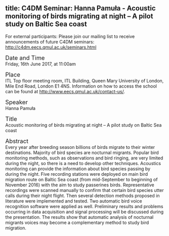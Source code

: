 title: C4DM Seminar: Hanna Pamuła - Acoustic monitoring of birds migrating at night – A pilot study on Baltic Sea coast
-----------------

<p>For external participants: Please join our mailing list to receive announcements of future C4DM seminars: <a href="http://c4dm.eecs.qmul.ac.uk/seminars.html">http://c4dm.eecs.qmul.ac.uk/seminars.html</a></p>


<span style="font-size: 130%;">Date and Time</span></br>
Friday, 16th June 2017, at 11:00am

<span style="font-size: 130%;">Place</span></br>
ITL Top floor meeting room, ITL Building, Queen Mary University of London, Mile End Road, London E1 4NS. Information on how to access the school can be found at <a href="http://www.eecs.qmul.ac.uk/contact-us/">http://www.eecs.qmul.ac.uk/contact-us/</a>.

<span style="font-size: 130%;">Speaker</span></br>
Hanna Pamuła

<span style="font-size: 130%;">Title</span></br>
Acoustic monitoring of birds migrating at night – A pilot study on Baltic Sea coast

<span style="font-size: 130%;">Abstract</span></br>
Every year after breeding season billions of birds migrate to their winter destinations. Majority of bird species are nocturnal migrants. Popular bird monitoring methods, such as observations and bird ringing, are very limited during the night, so there is a need to develop other techniques. Acoustics monitoring can provide the information about bird species passing by during the night.
Five recording stations were deployed on main bird migration route on Baltic Sea coast (from mid-September to beginning of November 2016) with the aim to study passerines birds. Representative recordings were scanned manually to confirm that certain bird species utter calls during their night flight. Then several detection methods proposed in literature were implemented and tested. Two automatic bird voice recognition software were applied as well. Preliminary results and problems occurring in data acquisition and signal processing will be discussed during the presentation.
The results show that automatic analysis of nocturnal migrants voices may become a complementary method to study bird migration.


